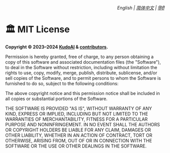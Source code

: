 <div align="right">
    <h6>
        <picture>
            <source type="image/svg+xml" media="(prefers-color-scheme: dark)" srcset="https://media.bravegpt.com/images/icons/earth/white/icon32.svg">
            <img height=14 src="https://media.bravegpt.com/images/icons/earth/black/icon32.svg">
        </picture>
        &nbsp;English |
        <a href="docs/zh-cn/LICENSE.md">简体中文</a> |
        <a href="docs/hi/LICENSE.md">हिंदी</a>
    </h6>
</div>

# 🏛️ MIT License

**Copyright © 2023–2024 [KudoAI](https://github.com/KudoAI) & [contributors](.#-contributors).**

Permission is hereby granted, free of charge, to any person obtaining a copy of this software and associated documentation files (the "Software"), to deal in the Software without restriction, including without limitation the rights to use, copy, modify, merge, publish, distribute, sublicense, and/or sell copies of the Software, and to permit persons to whom the Software is furnished to do so, subject to the following conditions:

The above copyright notice and this permission notice shall be included in all copies or substantial portions of the Software.

THE SOFTWARE IS PROVIDED "AS IS", WITHOUT WARRANTY OF ANY KIND, EXPRESS OR IMPLIED, INCLUDING BUT NOT LIMITED TO THE WARRANTIES OF MERCHANTABILITY, FITNESS FOR A PARTICULAR PURPOSE AND NONINFRINGEMENT. IN NO EVENT SHALL THE AUTHORS OR COPYRIGHT HOLDERS BE LIABLE FOR ANY CLAIM, DAMAGES OR OTHER LIABILITY, WHETHER IN AN ACTION OF CONTRACT, TORT OR OTHERWISE, ARISING FROM, OUT OF OR IN CONNECTION WITH THE SOFTWARE OR THE USE OR OTHER DEALINGS IN THE SOFTWARE.
